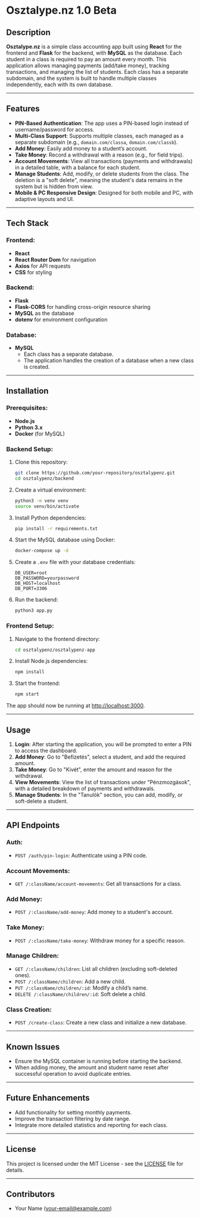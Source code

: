 # Osztalype.nz 1.0 Beta

## Description

**Osztalype.nz** is a simple class accounting app built using **React** for the frontend and **Flask** for the backend, with **MySQL** as the database. Each student in a class is required to pay an amount every month. This application allows managing payments (add/take money), tracking transactions, and managing the list of students. Each class has a separate subdomain, and the system is built to handle multiple classes independently, each with its own database.

---

## Features

- **PIN-Based Authentication**: The app uses a PIN-based login instead of username/password for access.
- **Multi-Class Support**: Supports multiple classes, each managed as a separate subdomain (e.g., `domain.com/classa`, `domain.com/classb`).
- **Add Money**: Easily add money to a student’s account.
- **Take Money**: Record a withdrawal with a reason (e.g., for field trips).
- **Account Movements**: View all transactions (payments and withdrawals) in a detailed table, with a balance for each student.
- **Manage Students**: Add, modify, or delete students from the class. The deletion is a "soft delete", meaning the student's data remains in the system but is hidden from view.
- **Mobile & PC Responsive Design**: Designed for both mobile and PC, with adaptive layouts and UI.

---

## Tech Stack

### Frontend:
- **React**
- **React Router Dom** for navigation
- **Axios** for API requests
- **CSS** for styling

### Backend:
- **Flask**
- **Flask-CORS** for handling cross-origin resource sharing
- **MySQL** as the database
- **dotenv** for environment configuration

### Database:
- **MySQL**
    - Each class has a separate database.
    - The application handles the creation of a database when a new class is created.

---

## Installation

### Prerequisites:
- **Node.js**
- **Python 3.x**
- **Docker** (for MySQL)

### Backend Setup:

1. Clone this repository:
   ```bash
   git clone https://github.com/your-repository/osztalypenz.git
   cd osztalypenz/backend
   ```

2. Create a virtual environment:
   ```bash
   python3 -m venv venv
   source venv/bin/activate
   ```

3. Install Python dependencies:
   ```bash
   pip install -r requirements.txt
   ```

4. Start the MySQL database using Docker:
   ```bash
   docker-compose up -d
   ```

5. Create a `.env` file with your database credentials:
   ```
   DB_USER=root
   DB_PASSWORD=yourpassword
   DB_HOST=localhost
   DB_PORT=3306
   ```

6. Run the backend:
   ```bash
   python3 app.py
   ```

### Frontend Setup:

1. Navigate to the frontend directory:
   ```bash
   cd osztalypenz/osztalypenz-app
   ```

2. Install Node.js dependencies:
   ```bash
   npm install
   ```

3. Start the frontend:
   ```bash
   npm start
   ```

The app should now be running at [http://localhost:3000](http://localhost:3000).

---

## Usage

1. **Login**: After starting the application, you will be prompted to enter a PIN to access the dashboard.
2. **Add Money**: Go to "Befizetés", select a student, and add the required amount.
3. **Take Money**: Go to "Kivét", enter the amount and reason for the withdrawal.
4. **View Movements**: View the list of transactions under "Pénzmozgások", with a detailed breakdown of payments and withdrawals.
5. **Manage Students**: In the "Tanulók" section, you can add, modify, or soft-delete a student.

---

## API Endpoints

### Auth:
- `POST /auth/pin-login`: Authenticate using a PIN code.

### Account Movements:
- `GET /:className/account-movements`: Get all transactions for a class.

### Add Money:
- `POST /:className/add-money`: Add money to a student's account.

### Take Money:
- `POST /:className/take-money`: Withdraw money for a specific reason.

### Manage Children:
- `GET /:className/children`: List all children (excluding soft-deleted ones).
- `POST /:className/children`: Add a new child.
- `PUT /:className/children/:id`: Modify a child’s name.
- `DELETE /:className/children/:id`: Soft delete a child.

### Class Creation:
- `POST /create-class`: Create a new class and initialize a new database.

---

## Known Issues

- Ensure the MySQL container is running before starting the backend.
- When adding money, the amount and student name reset after successful operation to avoid duplicate entries.

---

## Future Enhancements

- Add functionality for setting monthly payments.
- Improve the transaction filtering by date range.
- Integrate more detailed statistics and reporting for each class.

---

## License

This project is licensed under the MIT License - see the [LICENSE](LICENSE) file for details.

---

## Contributors

- Your Name (your-email@example.com)
